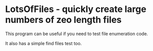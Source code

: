 # LotsOfFiles - quickly create large numbers of zeo length files

This program can be useful if you need to test file enumeration code.

It also has a simple find files test too.
